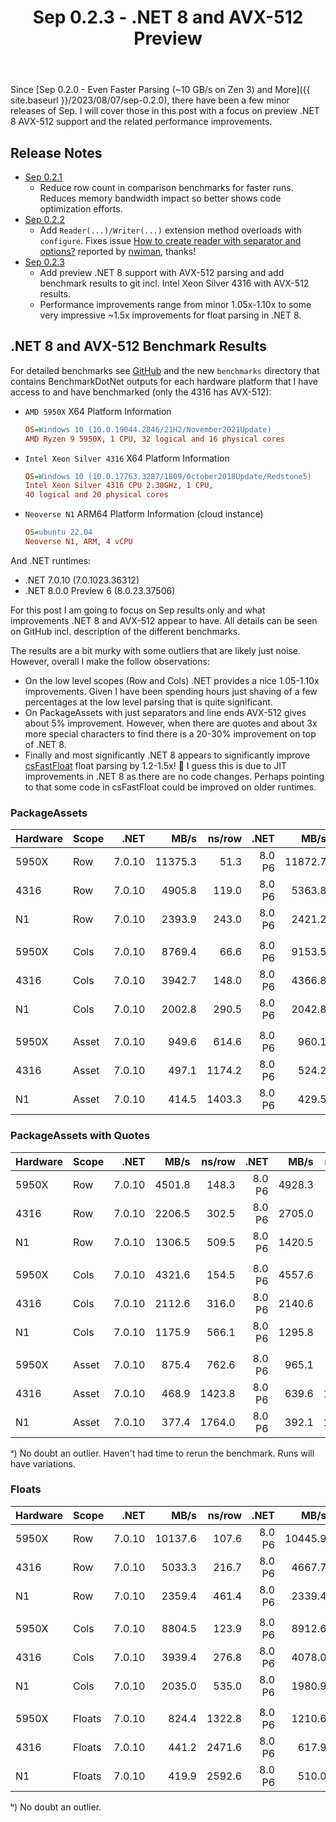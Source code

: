﻿---
layout: post
title: Sep 0.2.3 - .NET 8 and AVX-512 Preview
---

Since [Sep 0.2.0 - Even Faster Parsing (~10 GB/s on Zen 3) and More]({{
site.baseurl }}/2023/08/07/sep-0.2.0), there have been a few minor releases of
Sep. I will cover those in this post with a focus on preview .NET 8 AVX-512
support and the related performance improvements.

## Release Notes

 * [Sep 0.2.1](https://github.com/nietras/Sep/releases/tag/v0.2.1)
   * Reduce row count in comparison benchmarks for faster runs. Reduces memory
     bandwidth impact so better shows code optimization efforts.
 * [Sep 0.2.2](https://github.com/nietras/Sep/releases/tag/v0.2.2)
   * Add `Reader(...)/Writer(...)` extension method overloads with `configure`.
     Fixes issue [How to create reader with separator and
     options?](https://github.com/nietras/Sep/issues/20) reported by
     [nwiman](https://github.com/nwiman), thanks!
 * [Sep 0.2.3](https://github.com/nietras/Sep/releases/tag/v0.2.3)
   * Add preview .NET 8 support with AVX-512 parsing and add benchmark results
     to git incl. Intel Xeon Silver 4316 with AVX-512 results.
   * Performance improvements range from minor 1.05x-1.10x to some very
     impressive ~1.5x improvements for float parsing in .NET 8.

## .NET 8 and AVX-512 Benchmark Results
For detailed benchmarks see [GitHub](https://github.com/nietras/Sep) and the new
`benchmarks` directory that contains BenchmarkDotNet outputs for each hardware
platform that I have access to and have benchmarked (only the 4316 has AVX-512):

* `AMD 5950X` X64 Platform Information
  ``` ini
  OS=Windows 10 (10.0.19044.2846/21H2/November2021Update)
  AMD Ryzen 9 5950X, 1 CPU, 32 logical and 16 physical cores
  ```
* `Intel Xeon Silver 4316` X64 Platform Information
  ``` ini
  OS=Windows 10 (10.0.17763.3287/1809/October2018Update/Redstone5)
  Intel Xeon Silver 4316 CPU 2.30GHz, 1 CPU, 
  40 logical and 20 physical cores
  ```
* `Neoverse N1` ARM64 Platform Information (cloud instance)
  ```ini
  OS=ubuntu 22.04
  Neoverse N1, ARM, 4 vCPU
  ```

And .NET runtimes:
 * .NET 7.0.10 (7.0.1023.36312)
 * .NET 8.0.0 Preview 6 (8.0.23.37506)

For this post I am going to focus on Sep results only and what improvements .NET
8 and AVX-512 appear to have. All details can be seen on GitHub incl.
description of the different benchmarks. 

The results are a bit murky with some outliers that are likely just noise.
However, overall I make the follow observations:

 * On the low level scopes (Row and Cols) .NET provides a nice 1.05-1.10x
   improvements. Given I have been spending hours just shaving of a few
   percentages at the low level parsing that is quite significant.
 * On PackageAssets with just separators and line ends AVX-512 gives about 5%
   improvement. However, when there are quotes and about 3x more special
   characters to find there is a 20-30% improvement on top of .NET 8.
 * Finally and most significantly .NET 8 appears to significantly improve
   [csFastFloat](https://github.com/CarlVerret/csFastFloat) float parsing by
   1.2-1.5x! 🚀 I guess this is due to JIT improvements in .NET 8 as there are no
   code changes. Perhaps pointing to that some code in csFastFloat could be
   improved on older runtimes.

### PackageAssets 

|  Hardware | Scope | .NET   |    MB/s | ns/row | .NET   |    MB/s | ns/row | Speedup |
|---------- |------ | ------:|--------:|-------:| ------:|--------:|-------:| -------:|
| 5950X     |   Row | 7.0.10 | 11375.3 |   51.3 | 8.0 P6 | 11872.7 |   49.2 |    1.04 |
| 4316      |   Row | 7.0.10 |  4905.8 |  119.0 | 8.0 P6 |  5363.8 |  108.8 |    1.09 |
| N1        |   Row | 7.0.10 |  2393.9 |  243.0 | 8.0 P6 |  2421.2 |  240.3 |    1.01 |
|           |       |        |         |        |        |         |        |         |
| 5950X     |  Cols | 7.0.10 |  8769.4 |   66.6 | 8.0 P6 |  9153.5 |   63.8 |    1.04 |
| 4316      |  Cols | 7.0.10 |  3942.7 |  148.0 | 8.0 P6 |  4366.8 |  133.7 |    1.11 |
| N1        |  Cols | 7.0.10 |  2002.8 |  290.5 | 8.0 P6 |  2042.8 |  284.8 |    1.02 |
|           |       |        |         |        |        |         |        |         |
| 5950X     | Asset | 7.0.10 |   949.6 |  614.6 | 8.0 P6 |   960.1 |  607.9 |    1.01 |
| 4316      | Asset | 7.0.10 |   497.1 | 1174.2 | 8.0 P6 |   524.2 | 1113.4 |    1.05 |
| N1        | Asset | 7.0.10 |   414.5 | 1403.3 | 8.0 P6 |   429.5 | 1354.3 |    1.04 |

### PackageAssets with Quotes

|  Hardware | Scope | .NET   |    MB/s | ns/row | .NET   |    MB/s | ns/row | Speedup |
|---------- |------ | ------:|--------:|-------:| ------:|--------:|-------:| -------:|
| 5950X     |   Row | 7.0.10 |  4501.8 |  148.3 | 8.0 P6 |  4928.3 |  135.5 |    1.09 |
| 4316      |   Row | 7.0.10 |  2206.5 |  302.5 | 8.0 P6 |  2705.0 |  246.8 |    1.23 |
| N1        |   Row | 7.0.10 |  1306.5 |  509.5 | 8.0 P6 |  1420.5 |  468.6 |    1.09 |
|           |       |        |         |        |        |         |        |         |
| 5950X     |  Cols | 7.0.10 |  4321.6 |  154.5 | 8.0 P6 |  4557.6 |  146.5 |    1.05 |
| 4316      |  Cols | 7.0.10 |  2112.6 |  316.0 | 8.0 P6 |  2140.6 |  311.8 |   ᵃ1.01 |
| N1        |  Cols | 7.0.10 |  1175.9 |  566.1 | 8.0 P6 |  1295.8 |  513.7 |    1.10 |
|           |       |        |         |        |        |         |        |         |
| 5950X     | Asset | 7.0.10 |   875.4 |  762.6 | 8.0 P6 |   965.1 |  691.7 |    1.10 |
| 4316      | Asset | 7.0.10 |   468.9 | 1423.8 | 8.0 P6 |   639.6 | 1043.7 |    1.36 |
| N1        | Asset | 7.0.10 |   377.4 | 1764.0 | 8.0 P6 |   392.1 | 1697.7 |    1.04 |

ᵃ) No doubt an outlier. Haven't had time to rerun the benchmark. Runs will have
variations.

### Floats

| Hardware |  Scope | .NET   |    MB/s | ns/row | .NET   |    MB/s | ns/row | Speedup |
|----------|------- | ------:|--------:|-------:| ------:|--------:|-------:| -------:|
| 5950X    |    Row | 7.0.10 | 10137.6 |  107.6 | 8.0 P6 | 10445.9 |  104.4 |    1.03 |
| 4316     |    Row | 7.0.10 |  5033.3 |  216.7 | 8.0 P6 |  4667.7 |  233.6 |   ᵇ0.93 |
| N1       |    Row | 7.0.10 |  2359.4 |  461.4 | 8.0 P6 |  2339.4 |  465.3 |    0.99 |
|          |        |        |         |        |        |         |        |         |
| 5950X    |   Cols | 7.0.10 |  8804.5 |  123.9 | 8.0 P6 |  8912.6 |  122.4 |    1.01 |
| 4316     |   Cols | 7.0.10 |  3939.4 |  276.8 | 8.0 P6 |  4078.0 |  267.4 |    1.04 |
| N1       |   Cols | 7.0.10 |  2035.0 |  535.0 | 8.0 P6 |  1980.9 |  549.6 |    0.97 |
|          |        |        |         |        |        |         |        |         |
| 5950X    | Floats | 7.0.10 |   824.4 | 1322.8 | 8.0 P6 |  1210.6 |  900.8 |    1.47 |
| 4316     | Floats | 7.0.10 |   441.2 | 2471.6 | 8.0 P6 |   617.9 | 1764.9 |    1.40 |
| N1       | Floats | 7.0.10 |   419.9 | 2592.6 | 8.0 P6 |   510.0 | 2134.7 |    1.21 |

ᵇ) No doubt an outlier.










